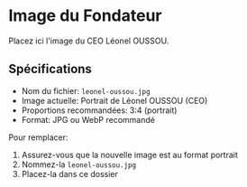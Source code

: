 # Image du Fondateur

Placez ici l'image du CEO Léonel OUSSOU.

## Spécifications
- Nom du fichier: `leonel-oussou.jpg`
- Image actuelle: Portrait de Léonel OUSSOU (CEO)
- Proportions recommandées: 3:4 (portrait)
- Format: JPG ou WebP recommandé

Pour remplacer:
1. Assurez-vous que la nouvelle image est au format portrait
2. Nommez-la `leonel-oussou.jpg`
3. Placez-la dans ce dossier